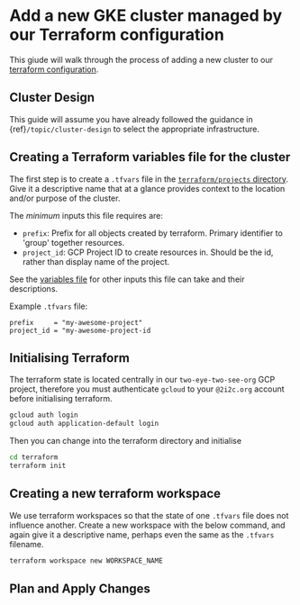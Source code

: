 # Add a new GKE cluster managed by our Terraform configuration

This giude will walk through the process of adding a new cluster to our [terraform configuration](https://github.com/2i2c-org/pilot-hubs/tree/master/terraform).

## Cluster Design

This guide will assume you have already followed the guidance in {ref}`/topic/cluster-design` to select the appropriate infrastructure.

## Creating a Terraform variables file for the cluster

The first step is to create a `.tfvars` file in the [`terraform/projects` directory](https://github.com/2i2c-org/pilot-hubs/tree/master/terraform/projects).
Give it a descriptive name that at a glance provides context to the location and/or purpose of the cluster.

The _minimum_ inputs this file requires are:

- `prefix`: Prefix for all objects created by terraform.
  Primary identifier to 'group' together resources.
- `project_id`: GCP Project ID to create resources in.
  Should be the id, rather than display name of the project.

See the [variables file](https://github.com/2i2c-org/pilot-hubs/blob/master/terraform/variables.tf) for other inputs this file can take and their descriptions.

Example `.tfvars` file:

```
prefix     = "my-awesome-project"
project_id = "my-awesome-project-id
```

## Initialising Terraform

The terraform state is located centrally in our `two-eye-two-see-org` GCP project, therefore you must authenticate `gcloud` to your `@2i2c.org` account before initialising terraform.

```bash
gcloud auth login
gcloud auth application-default login
```

Then you can change into the terraform directory and initialise

```bash
cd terraform
terraform init
```

## Creating a new terraform workspace

We use terraform workspaces so that the state of one `.tfvars` file does not influence another.
Create a new workspace with the below command, and again give it a descriptive name, perhaps even the same as the `.tfvars` filename.

```bash
terraform workspace new WORKSPACE_NAME
```

## Plan and Apply Changes
